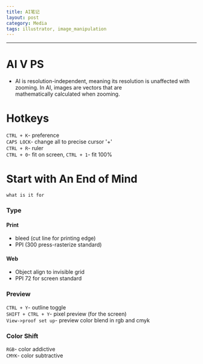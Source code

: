 ```yaml
---
title: AI笔记
layout: post
category: Media
tags: illustrator, image_manipulation
---
```

---

# AI V PS  
- AI is resolution-independent, meaning its resolution is unaffected with zooming. In AI, images are vectors that are  
mathematically calculated when zooming.  

# Hotkeys
`CTRL + K`- preference   
`CAPS LOCK`- change all to precise cursor '+'  
`CTRL + R`- ruler  
`CTRL + 0`- fit on screen, `CTRL + 1`- fit 100%  

# Start with An End of Mind
`what is it for`
### Type  
#### Print  
- bleed (cut line for printing edge)  
- PPI (300 press-rasterize standard)  
#### Web
- Object align to invisible grid  
- PPI 72 for screen standard  

### Preview  
`CTRL + Y`- outline toggle  
`SHIFT + CTRL + Y`- pixel preview (for the screen)  
`View->proof set up`- preview color blend in rgb and cmyk  
### Color Shift  
`RGB`- color addictive  
`CMYK`- color subtractive  



